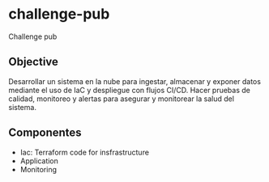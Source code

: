 # challenge-pub
Challenge pub

## Objective
Desarrollar un sistema en la nube para ingestar, almacenar y exponer datos mediante el uso
de IaC y despliegue con flujos CI/CD. Hacer pruebas de calidad, monitoreo y alertas para
asegurar y monitorear la salud del sistema.

## Componentes
* Iac: Terraform code for insfrastructure
* Application
* Monitoring


